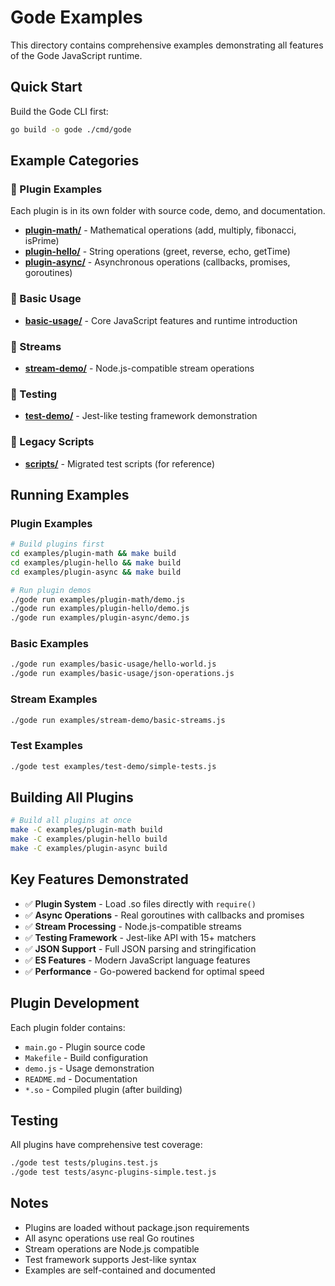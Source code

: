 # Gode Examples

This directory contains comprehensive examples demonstrating all features of the Gode JavaScript runtime.

## Quick Start

Build the Gode CLI first:
```bash
go build -o gode ./cmd/gode
```

## Example Categories

### 🔧 Plugin Examples
Each plugin is in its own folder with source code, demo, and documentation.

- **[plugin-math/](plugin-math/)** - Mathematical operations (add, multiply, fibonacci, isPrime)
- **[plugin-hello/](plugin-hello/)** - String operations (greet, reverse, echo, getTime)  
- **[plugin-async/](plugin-async/)** - Asynchronous operations (callbacks, promises, goroutines)

### 🚀 Basic Usage
- **[basic-usage/](basic-usage/)** - Core JavaScript features and runtime introduction

### 🌊 Streams
- **[stream-demo/](stream-demo/)** - Node.js-compatible stream operations

### 🧪 Testing
- **[test-demo/](test-demo/)** - Jest-like testing framework demonstration

### 📁 Legacy Scripts
- **[scripts/](scripts/)** - Migrated test scripts (for reference)

## Running Examples

### Plugin Examples
```bash
# Build plugins first
cd examples/plugin-math && make build
cd examples/plugin-hello && make build  
cd examples/plugin-async && make build

# Run plugin demos
./gode run examples/plugin-math/demo.js
./gode run examples/plugin-hello/demo.js
./gode run examples/plugin-async/demo.js
```

### Basic Examples
```bash
./gode run examples/basic-usage/hello-world.js
./gode run examples/basic-usage/json-operations.js
```

### Stream Examples
```bash
./gode run examples/stream-demo/basic-streams.js
```

### Test Examples
```bash
./gode test examples/test-demo/simple-tests.js
```

## Building All Plugins

```bash
# Build all plugins at once
make -C examples/plugin-math build
make -C examples/plugin-hello build
make -C examples/plugin-async build
```

## Key Features Demonstrated

- ✅ **Plugin System** - Load .so files directly with `require()`
- ✅ **Async Operations** - Real goroutines with callbacks and promises
- ✅ **Stream Processing** - Node.js-compatible streams
- ✅ **Testing Framework** - Jest-like API with 15+ matchers
- ✅ **JSON Support** - Full JSON parsing and stringification
- ✅ **ES Features** - Modern JavaScript language features
- ✅ **Performance** - Go-powered backend for optimal speed

## Plugin Development

Each plugin folder contains:
- `main.go` - Plugin source code
- `Makefile` - Build configuration
- `demo.js` - Usage demonstration  
- `README.md` - Documentation
- `*.so` - Compiled plugin (after building)

## Testing

All plugins have comprehensive test coverage:
```bash
./gode test tests/plugins.test.js
./gode test tests/async-plugins-simple.test.js
```

## Notes

- Plugins are loaded without package.json requirements
- All async operations use real Go routines
- Stream operations are Node.js compatible
- Test framework supports Jest-like syntax
- Examples are self-contained and documented